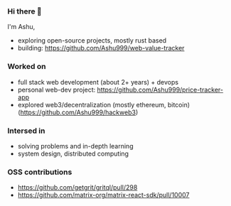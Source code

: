 ### Hi there 👋

I'm Ashu,

- exploring open-source projects, mostly rust based
- building: https://github.com/Ashu999/web-value-tracker

### Worked on
- full stack web development (about 2+ years) + devops
- personal web-dev project: https://github.com/Ashu999/price-tracker-app
- explored web3/decentralization (mostly ethereum, bitcoin)  (https://github.com/Ashu999/hackweb3)

### Intersed in
- solving problems and in-depth learning
- system design, distributed computing

### OSS contributions
- https://github.com/getgrit/gritql/pull/298
- https://github.com/matrix-org/matrix-react-sdk/pull/10007
